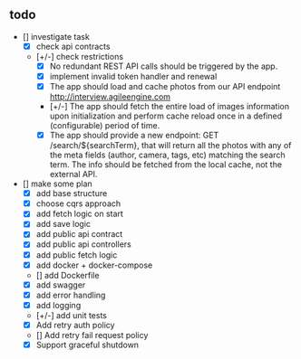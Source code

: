 todo
----

- [] investigate task  
    - [x] check api contracts  
    - [+/-] check restrictions  
        - [x] No redundant REST API calls should be triggered by the app.  
        - [x] implement invalid token handler and renewal
        - [x] The app should load and cache photos from our API endpoint http://interview.agileengine.com  
        - [+/-] The app should fetch the entire load of images information upon initialization and perform cache reload once in a defined (configurable) period of time.  
        - [x] The app should provide a new endpoint: GET /search/${searchTerm}, that will return all the photos with any of the meta fields (author, camera, tags, etc) matching the search term. The info should be fetched from the local cache, not the external API.
    
- [] make some plan  
    - [x] add base structure  
    - [x] choose cqrs approach
    - [x] add fetch logic on start  
    - [x] add save logic  
    - [x] add public api contract  
    - [x] add public api controllers  
    - [x] add public fetch logic  
    - [x] add docker + docker-compose  
    - [] add Dockerfile  
    - [x] add swagger
    - [x] add error handling
    - [x] add logging
    - [+/-] add unit tests
    - [x] Add retry auth policy  
    - [] Add retry fail request policy  
    - [x] Support graceful shutdown  
